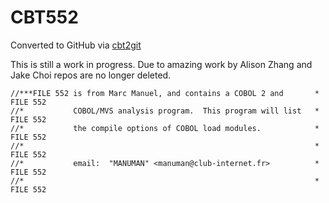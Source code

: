 # CBT552
Converted to GitHub via [cbt2git](https://github.com/wizardofzos/cbt2git)

This is still a work in progress. 
Due to amazing work by Alison Zhang and Jake Choi repos are no longer deleted.

```
//***FILE 552 is from Marc Manuel, and contains a COBOL 2 and       *   FILE 552
//*           COBOL/MVS analysis program.  This program will list   *   FILE 552
//*           the compile options of COBOL load modules.            *   FILE 552
//*                                                                 *   FILE 552
//*           email:  "MANUMAN" <manuman@club-internet.fr>          *   FILE 552
//*                                                                 *   FILE 552
```
